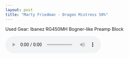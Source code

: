 ```yaml
---
layout: post
title: "Marty Friedman - Dragon Mistress 50%"
---
```


Used Gear:
Ibanez RG450MH
Bogner-like Preamp Block

<audio src="/assets/images/f9ea3b786a2095a629d73a7d8de1d4e8.mp3" controls preload></audio>


